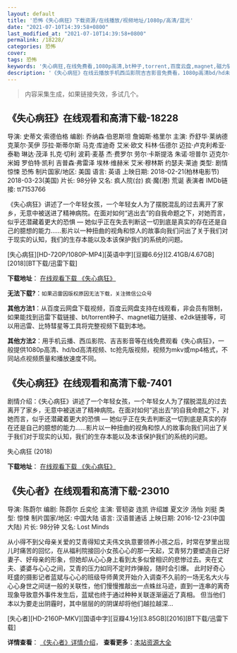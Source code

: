```yaml
---
layout: default
title: '恐怖《失心病狂》下载资源/在线播放/视频地址/1080p/高清/蓝光'
date: "2021-07-10T14:39:58+0800"
last_modified_at: "2021-07-10T14:39:58+0800"
permalink: /18228/
categories: 恐怖
cover:
tags: 恐怖
keywords: '失心病狂,在线免费看,1080p高清,bt种子,torrent,百度云盘,magnet,磁力链,迅雷下载资源'
description: '《失心病狂》在线云播放手机西瓜影院吉吉影音免费看，1080p高清bd/hd未删减完整版和tc抢先枪版，mkv/mp4格式，附带bt/torrent种子、magnet/磁力链、百度云盘、网盘资源迅雷下载链接'
---
```


>内容采集生成，如果链接失效，多试几个。


## 《失心病狂》在线观看和高清下载-18228

导演: 史蒂文·索德伯格 编剧: 乔纳森·伯恩斯坦 詹姆斯·格里尔 主演: 乔舒华·莱纳德 克莱尔·芙伊 莎拉·斯蒂尔斯 马克·库迪奇 艾米·欧文 科林·伍德尔 迈拉·卢克利希亚·泰勒 琳达·茂泽 扎克·切利 波莉·麦基 杰·费罗尔 劳尔·卡斯提洛 朱诺·坦普尔 迈克尔·米姆 罗伯特·凯利 吉普森·弗雷泽 埃林·维赫米 艾米·穆林斯 约瑟夫·莱迪 类型: 剧情 惊悚 恐怖 制片国家/地区: 美国 语言: 英语 上映日期: 2018-02-21(柏林电影节) 2018-03-23(美国) 片长: 98分钟 又名: 疯人院(台) 疯·魔(港) 荒诞 表演者 IMDb链接: tt7153766

《失心病狂》讲述了一个年轻女孩，一个年轻女人为了摆脱混乱的过去离开了家乡，无意中被送进了精神病院。在面对如何“逃出去”的自我命题之下，对她而言，似乎还潜藏着更大的恐惧 — 她似乎正在失去判断这一切到底是真实的存在还是自己的臆想的能力……影片以一种扭曲的视角和惊人的故事向我们问出了关于我们对于现实的认知，我们的生存本能以及本该保护我们的系统的问题。


[失心病狂][HD-720P/1080P-MP4][英语中字][豆瓣6.6分][2.41GB/4.67GB][2018][BT下载/迅雷下载]

**下载地址**： [在线观看下载 《失心病狂》](https://www.btdx8.com/torrent/sxbk_2018.html) 


**无法下载?**：`如果迅雷因版权原因无法下载，关注微信公众号 `

**其他方法1**：从百度云网盘下载视频，百度云网盘支持在线观看，非会员有限制，如果能找到迅雷下载链接、bt/torrent种子、magnet磁力链接、e2dk链接等，可以用迅雷、比特彗星等工具将完整视频下载到本地。

**其他方法2**：用手机云播、西瓜影院、吉吉影音等在线免费观看《失心病狂》，一般提供1080p高清、hd/bd高清视频、tc抢先版视频，视频为mkv或mp4格式，不同站点视频质量和播放速度不同。


## 《失心病狂》在线观看和高清下载-7401

剧情介绍：《失心病狂》讲述了一个年轻女孩，一个年轻女人为了摆脱混乱的过去离开了家乡，无意中被送进了精神病院。在面对如何“逃出去”的自我命题之下，对她而言，似乎还潜藏着更大的恐惧 — 她似乎正在失去判断这一切到底是真实的存在还是自己的臆想的能力……影片以一种扭曲的视角和惊人的故事向我们问出了关于我们对于现实的认知，我们的生存本能以及本该保护我们的系统的问题。


失心病狂 (2018)

**下载地址**： [在线观看下载 《失心病狂》](https://www.btbtdy.me/btdy/dy12940.html) 


## 《失心者》在线观看和高清下载-23010

导演: 陈蔚尔 编剧: 陈蔚尔 丘奕伦 主演: 菅韧姿 连凯 许绍雄 夏文汐 汤怡 刘挺 类型: 惊悚 制片国家/地区: 中国大陆 语言: 汉语普通话 上映日期: 2016-12-23(中国大陆) 片长: 98分钟 又名: Lost Minds

从小得不到父母亲关爱的艾青得知丈夫伟文执意要领养小孩之后，时常在梦里出现儿时痛苦的回忆，在从福利院接回小女孩心心的那一天起，艾青努力要塑造自己好妻子、好母亲的形象，但她却从心心身上看到太多似曾相识的悲惨过去。夹在丈夫、婆婆与心心之间，艾青的压力如同不定时炸弹般，随时会引爆。 此时好奇心旺盛的摄影记者蓝斌与心心的班级导师黄灵开始介入调查不久前的一场无名大火与心心身世之间谜一般的关联性，他们慢慢推敲出一点蛛丝马迹，直到一连串的离奇现象导致意外事件发生后，蓝斌也终于通过种种关联逐渐逼近了真相。 但当他们本以为要走出阴霾时，其中层层的的阴谋却将他们越拉越深…


[失心者][HD-2160P-MKV][国语中字][豆瓣4.1分][3.85GB][2016][BT下载/迅雷下载]

**详情查看**： [《失心者》详情介绍](/movie/23010/)， **查看更多**：[本站资源大全](/movie/t/all/)

